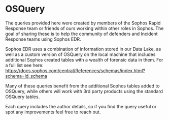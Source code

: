 # OSQuery

The queries provided here were created by members of the Sophos Rapid Response team or friends of ours working within other roles in Sophos. The goal of sharing these is to help the community of defenders and Incident Response teams using Sophos EDR.

Sophos EDR uses a combination of information stored in our Data Lake, as well as a custom version of OSQuery on the local machine that includes additional Sophos created tables with a wealth of forensic data in them. For a full list see here: https://docs.sophos.com/central/References/schemas/index.html?schema=ld_schema

Many of these queries benefit from the additional Sophos tables added to OSQuery, while others will work with 3rd party products using the standard OSQuery tables.

Each query includes the author details, so if you find the query useful or spot any improvements feel free to reach out.
